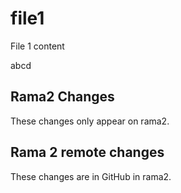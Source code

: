 # file1

File 1 content

abcd

## Rama2 Changes
These changes only appear on rama2.

## Rama 2 remote changes
These changes are in GitHub in rama2.
